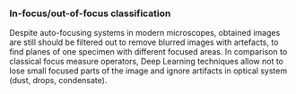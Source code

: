 ### In-focus/out-of-focus classification

Despite auto-focusing systems in modern microscopes, obtained images are still should be filtered out to remove blurred images with artefacts, to find planes of one specimen with different focused areas. In comparison to classical focus measure operators, Deep Learning techniques allow not to lose small focused parts of the image and ignore artifacts in optical system (dust, drops, condensate).
